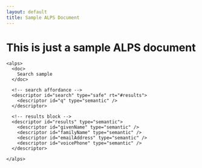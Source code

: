```yaml
---
layout: default
title: Sample ALPS Document
---
```


# This is just a sample ALPS document

    <alps>
      <doc>
        Search sample
      </doc>
      
      <!-- search affordance -->
      <descriptor id="search" type="safe" rt="#results">
        <descriptor id="q" type="semantic" />
      </descriptor>
      
      <!-- results block -->
      <descriptor id="results" type="semantic">
        <descriptor id="givenName" type="semantic" />
        <descriptor id="familyName" type="semantic" />
        <descriptor id="emailAddress" type="semantic" />
        <descriptor id="voicePhone" type="semantic" />
      </descriptor>
      
    </alps>
